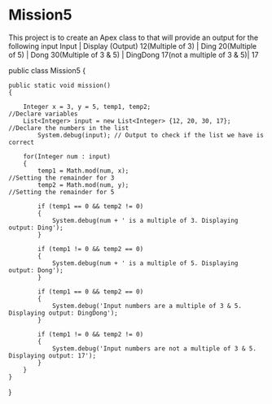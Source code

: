 # Mission5
This project is to create an Apex class to that will provide an output for the following input
Input                      | Display (Output)
12(Multiple of 3)          | Ding
20(Multiple of 5)          | Dong
30(Multiple of 3 & 5)      | DingDong
17(not a multiple of 3 & 5)| 17

public class Mission5 
{

    public static void mission() 
    {
        
        Integer x = 3, y = 5, temp1, temp2;                         //Declare variables
        List<Integer> input = new List<Integer> {12, 20, 30, 17};   //Declare the numbers in the list
        	System.debug(input); // Output to check if the list we have is correct
        
        for(Integer num : input) 
        {
            temp1 = Math.mod(num, x);                               //Setting the remainder for 3
            temp2 = Math.mod(num, y);                               //Setting the remainder for 5
            
            if (temp1 == 0 && temp2 != 0) 
            {
                System.debug(num + ' is a multiple of 3. Displaying output: Ding');
            }
            
            if (temp1 != 0 && temp2 == 0) 
            {
                System.debug(num + ' is a multiple of 5. Displaying output: Dong');
            }
            
            if (temp1 == 0 && temp2 == 0) 
            {
                System.debug('Input numbers are a multiple of 3 & 5. Displaying output: DingDong');
            } 
            
            if (temp1 != 0 && temp2 != 0) 
            {
                System.debug('Input numbers are not a multiple of 3 & 5. Displaying output: 17');
            } 
        }
    }
}
